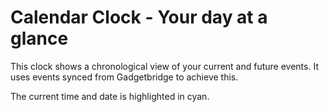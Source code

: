 # Calendar Clock - Your day at a glance

This clock shows a chronological view of your current and future events.
It uses events synced from Gadgetbridge to achieve this.

The current time and date is highlighted in cyan.
